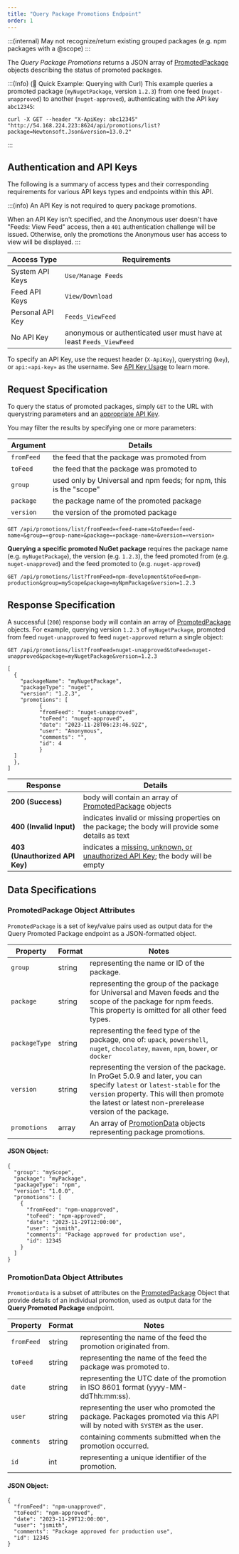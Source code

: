 ```yaml
---
title: "Query Package Promotions Endpoint"
order: 1
---
```


:::(internal)
May not recognize/return existing grouped packages (e.g. npm packages with a @scope)
:::

The *Query Package Promotions* returns a JSON array of [PromotedPackage](#promoted-package) objects describing the status of promoted packages.

:::(Info) (🚀 Quick Example: Querying with Curl)
This example queries a promoted package (`myNugetPackage`, version `1.2.3`) from one feed (`nuget-unapproved`) to another (`nuget-approved`), authenticating with the API key `abc12345`:

````
curl -X GET --header "X-ApiKey: abc12345" "http://54.168.224.223:8624/api/promotions/list?package=Newtonsoft.Json&version=13.0.2"
````
:::

<h2 id="authentication">Authentication and API Keys</h2>

The following is a summary of access types and their corresponding requirements for various API keys types and endpoints within this API.

:::(info)
An API Key is not required to query package promotions.

When an API Key isn't specified, and the Anonymous user doesn't have "Feeds: View Feed" access, then a `401` authentication challenge will be issued. Otherwise, only the promotions the Anonymous user has access to view will be displayed.
:::

| Access Type | Requirements |
| --- | --- |
| System API Keys | `Use/Manage Feeds`
| Feed API Keys | `View/Download`
| Personal API Key | `Feeds_ViewFeed`
| No API Key | anonymous or authenticated user must have at least `Feeds_ViewFeed`

To specify an API Key, use the request header (`X-ApiKey`), querystring (`key`), or `api:«api-key»` as the username. See [API Key Usage](/docs/proget/reference-api/proget-apikeys#using-api-keys) to learn more.

## Request Specification
To query the status of promoted packages, simply `GET` to the URL with querystring parameters and an [appropriate API Key](/docs/proget/packages/package-promotion#authentication).

You may filter the results by specifying one or more parameters:

| Argument | Details |
| --- | --- |
|`fromFeed`| the feed that the package was promoted from |
|`toFeed`| the feed that the package was promoted to |
|`group`| used only by Universal and npm feeds; for npm, this is the "scope" |
|`package`| the package name of the promoted package
|`version`| the version of the promoted package

```
GET /api/promotions/list/fromFeed=«feed-name»&toFeed=«feed-name»&group=«group-name»&package=«package-name»&version=«version»
```

**Querying a specific promoted NuGet package** requires the package name (e.g. `myNugetPackage`), the version (e.g. `1.2.3`), the feed promoted from (e.g. `nuget-unapproved`) and the feed promoted to (e.g. `nuget-approved`)

```
GET /api/promotions/list?fromFeed=npm-development&toFeed=npm-production&group=myScope&package=myNpmPackage&version=1.2.3
```

## Response Specification
A successful (`200`) response body will contain an array of [PromotedPackage](#promoted-package) objects. For example, querying version `1.2.3` of `myNugetPackage`, promoted from feed `nuget-unapproved` to feed `nuget-approved` return a single object:

```
GET /api/promotions/list?fromFeed=nuget-unapproved&toFeed=nuget-unapproved&package=myNugetPackage&version=1.2.3

[
  {
    "packageName": "myNugetPackage",
    "packageType": "nuget",
    "version": "1.2.3",
    "promotions": [
          {
          "fromFeed": "nuget-unapproved",
          "toFeed": "nuget-approved",
          "date": "2023-11-28T06:23:46.92Z",
          "user": "Anonymous",
          "comments": "",
          "id": 4
          }
  ]
  },
]
```

| Response | Details |
| --- | --- |
| **200 (Success)** | body will contain an array of [PromotedPackage](#promoted-package) objects |
| **400 (Invalid Input)** | indicates invalid or missing properties on the package; the body will provide some details as text |
|  **403 (Unauthorized API Key)** | indicates a [missing, unknown, or unauthorized API Key](/docs/proget/packages/package-promotion#authentication); the body will be empty |

<h2 id="data-specifications">Data Specifications</h2>

<h3 id="promoted-package">PromotedPackage Object Attributes</h3>

`PromotedPackage` is a set of key/value pairs used as output data for the Query Promoted Package endpoint as a JSON-formatted object.

| Property | Format | Notes
| --- | --- | ---
| `group` | string | representing the name or ID of the package. |
| `package` | string | representing the group of the package for Universal and Maven feeds and the scope of the package for npm feeds. This property is omitted for all other feed types. |
| `packageType` | string | representing the feed type of the package, one of: `upack`, `powershell`, `nuget`, `chocolatey`, `maven`, `npm`, `bower`, or `docker` |
| `version` | string | representing the version of the package. In ProGet 5.0.9 and later, you can specify `latest` or `latest-stable` for the `version` property. This will then promote the latest or latest non-prerelease version of the package. |
| `promotions` | array | An array of [PromotionData](#promotion-data) objects representing package promotions. |

#### JSON Object:

```
{
  "group": "myScope",
  "package": "myPackage",
  "packageType": "npm",
  "version": "1.0.0",
  "promotions": [
    {
      "fromFeed": "npm-unapproved",
      "toFeed": "npm-approved",
      "date": "2023-11-29T12:00:00",
      "user": "jsmith",
      "comments": "Package approved for production use",
      "id": 12345
    }
  ]
}
```

<h3 id="promotion-data">PromotionData Object Attributes</h3>

`PromotionData` is a subset of attributes on the [PromotedPackage](#promoted-package) Object that provide details of an individual promotion, used as output data for the **Query Promoted Package** endpoint.

| Property | Format | Notes
| --- | --- | ---
| `fromFeed` | string | representing the name of the feed the promotion originated from. |
| `toFeed` | string | representing the name of the feed the package was promoted to. |
| `date` | string | representing the UTC date of the promotion in ISO 8601 format (yyyy-MM-ddThh:mm:ss). |
| `user` | string | representing the user who promoted the package. Packages promoted via this API will by noted with `SYSTEM` as the user. |
| `comments` | string | containing comments submitted when the promotion occurred. |
| `id` | int |  representing a unique identifier of the promotion. |

#### JSON Object:

```
{
  "fromFeed": "npm-unapproved",
  "toFeed": "npm-approved",
  "date": "2023-11-29T12:00:00",
  "user": "jsmith",
  "comments": "Package approved for production use",
  "id": 12345
}
```